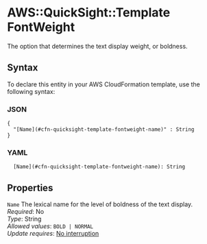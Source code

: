 # AWS::QuickSight::Template FontWeight<a name="aws-properties-quicksight-template-fontweight"></a>

The option that determines the text display weight, or boldness\.

## Syntax<a name="aws-properties-quicksight-template-fontweight-syntax"></a>

To declare this entity in your AWS CloudFormation template, use the following syntax:

### JSON<a name="aws-properties-quicksight-template-fontweight-syntax.json"></a>

```
{
  "[Name](#cfn-quicksight-template-fontweight-name)" : String
}
```

### YAML<a name="aws-properties-quicksight-template-fontweight-syntax.yaml"></a>

```
  [Name](#cfn-quicksight-template-fontweight-name): String
```

## Properties<a name="aws-properties-quicksight-template-fontweight-properties"></a>

`Name`  <a name="cfn-quicksight-template-fontweight-name"></a>
The lexical name for the level of boldness of the text display\.  
*Required*: No  
*Type*: String  
*Allowed values*: `BOLD | NORMAL`  
*Update requires*: [No interruption](https://docs.aws.amazon.com/AWSCloudFormation/latest/UserGuide/using-cfn-updating-stacks-update-behaviors.html#update-no-interrupt)